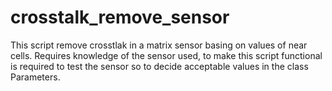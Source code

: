 # crosstalk_remove_sensor
This script remove crosstlak in a matrix sensor basing on values of near cells.
Requires knowledge of the sensor used, to make this script functional is required to test the sensor so to decide acceptable values in the class Parameters.
